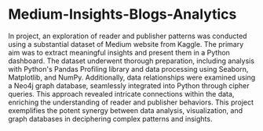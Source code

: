 # Medium-Insights-Blogs-Analytics

In project, an exploration of reader and publisher patterns was conducted using a substantial dataset of Medium website from Kaggle. The primary aim was to extract meaningful insights and present them in a Python dashboard. The dataset underwent thorough preparation, including analysis with Python's Pandas Profiling library and data processing using Seaborn, Matplotlib, and NumPy. Additionally, data relationships were examined using a Neo4j graph database, seamlessly integrated into Python through cipher queries. This approach revealed intricate connections within the data, enriching the understanding of reader and publisher behaviors. This project exemplifies the potent synergy between data analysis, visualization, and graph databases in deciphering complex patterns and insights.
